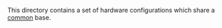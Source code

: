 This directory contains a set of hardware configurations which share a
[common](./common.nix) base.
